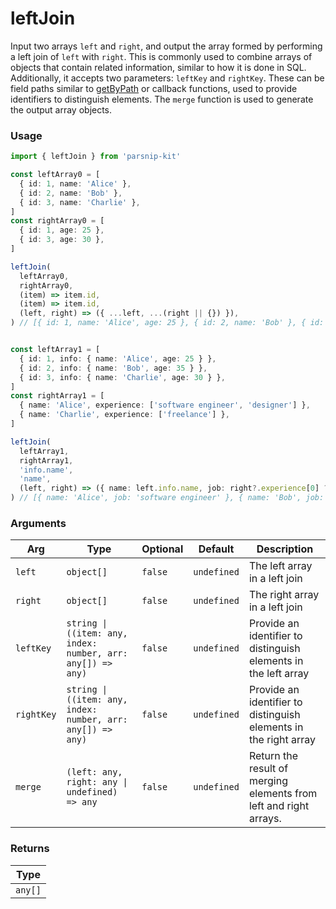 # leftJoin
      
Input two arrays `left` and `right`, and output the array formed by performing a left join of `left` with `right`. This is commonly used to combine arrays of objects that contain related information, similar to how it is done in SQL. Additionally, it accepts two parameters: `leftKey` and `rightKey`. These can be field paths similar to [getByPath](../object/getByPath) or callback functions, used to provide identifiers to distinguish elements. The `merge` function is used to generate the output array objects.

### Usage

```ts
import { leftJoin } from 'parsnip-kit'

const leftArray0 = [
  { id: 1, name: 'Alice' },
  { id: 2, name: 'Bob' },
  { id: 3, name: 'Charlie' },
]
const rightArray0 = [
  { id: 1, age: 25 },
  { id: 3, age: 30 },
]

leftJoin(
  leftArray0,
  rightArray0,
  (item) => item.id,
  (item) => item.id,
  (left, right) => ({ ...left, ...(right || {}) }),
) // [{ id: 1, name: 'Alice', age: 25 }, { id: 2, name: 'Bob' }, { id: 3, name: 'Charlie', age: 30 }]


const leftArray1 = [
  { id: 1, info: { name: 'Alice', age: 25 } },
  { id: 2, info: { name: 'Bob', age: 35 } },
  { id: 3, info: { name: 'Charlie', age: 30 } },
]
const rightArray1 = [
  { name: 'Alice', experience: ['software engineer', 'designer'] },
  { name: 'Charlie', experience: ['freelance'] },
]

leftJoin(
  leftArray1,
  rightArray1,
  'info.name',
  'name',
  (left, right) => ({ name: left.info.name, job: right?.experience[0] ?? null }),
) // [{ name: 'Alice', job: 'software engineer' }, { name: 'Bob', job: null }, { name: 'Charlie', job: 'freelance' }]

```

      
### Arguments
      
| Arg | Type | Optional | Default | Description |
| --- | --- | --- | --- | --- |
| `left` | `object[]` | `false` | `undefined` | The left array in a left join |
| `right` | `object[]` | `false` | `undefined` | The right array in a left join |
| `leftKey` | `string \| ((item: any, index: number, arr: any[]) => any)` | `false` | `undefined` | Provide an identifier to distinguish elements in the left array |
| `rightKey` | `string \| ((item: any, index: number, arr: any[]) => any)` | `false` | `undefined` | Provide an identifier to distinguish elements in the right array |
| `merge` | `(left: any, right: any \| undefined) => any` | `false` | `undefined` | Return the result of merging elements from left and right arrays. |
      
### Returns

| Type |
| ---  |
| `any[]`  |